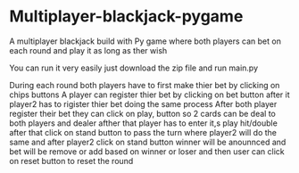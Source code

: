 # Multiplayer-blackjack-pygame
A multiplayer blackjack build with Py game where both players can bet on each round and play it as long as ther wish

You can run it very easily just download the zip file and run main.py 


During each round both players have to first make thier bet by clicking on chips buttons A player can register thier bet by clicking on bet button after it player2 has to rigister thier bet doing the same process  After both player register their  bet they can click on  play,
button so 2 cards can be deal to both players and dealer afther that player has to enter it,s play  hit/double after that  click on stand button to pass the turn
where player2 will do the same and after player2 click on stand button winner will be anounnced and bet will be remove or add based on winner or loser and then user
can click on reset button to reset the round 
